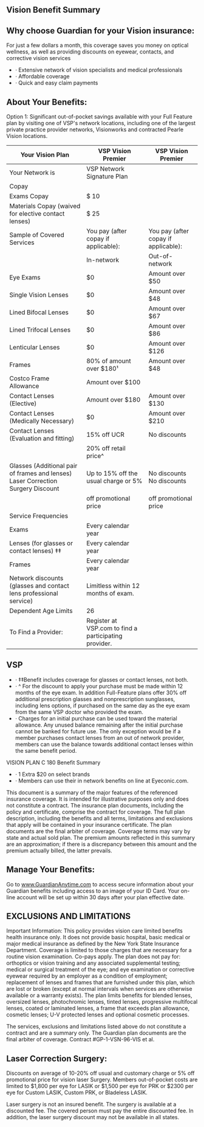 <!-- image -->

## Vision Benefit Summary

## Why choose Guardian for your Vision insurance:

For just a few dollars a month, this coverage saves you money on optical wellness, as well as providing discounts on eyewear, contacts, and corrective vision services

- · Extensive network of vision specialists and medical professionals
- · Affordable coverage
- · Quick and easy claim payments

## About Your Benefits:

Option 1: Significant out-of-pocket savings available with your Full Feature plan by visiting one of VSP's network locations, including one of the largest private practice provider networks, Visionworks and contracted Pearle Vision locations.

| Your Vision Plan                                                                 | VSP Vision Premier                                    | VSP Vision Premier                   |
|----------------------------------------------------------------------------------|-------------------------------------------------------|--------------------------------------|
| Your Network is                                                                  | VSP Network Signature Plan                            |                                      |
| Copay                                                                            |                                                       |                                      |
| Exams Copay                                                                      | $ 10                                                  |                                      |
| Materials Copay (waived for elective contact lenses)                             | $ 25                                                  |                                      |
| Sample of Covered Services                                                       | You pay (after copay if applicable):                  | You pay (after copay if applicable): |
|                                                                                  | In-network                                            | Out-of-network                       |
| Eye Exams                                                                        | $0                                                    | Amount over $50                      |
| Single Vision Lenses                                                             | $0                                                    | Amount over $48                      |
| Lined Bifocal Lenses                                                             | $0                                                    | Amount over $67                      |
| Lined Trifocal Lenses                                                            | $0                                                    | Amount over $86                      |
| Lenticular Lenses                                                                | $0                                                    | Amount over $126                     |
| Frames                                                                           | 80% of amount over $180¹                              | Amount over $48                      |
| Costco Frame Allowance                                                           | Amount over $100                                      |                                      |
| Contact Lenses (Elective)                                                        | Amount over $180                                      | Amount over $130                     |
| Contact Lenses (Medically Necessary)                                             | $0                                                    | Amount over $210                     |
| Contact Lenses (Evaluation and fitting)                                          | 15% off UCR                                           | No discounts                         |
|                                                                                  | 20% off retail price^                                 |                                      |
| Glasses (Additional pair of frames and lenses) Laser Correction Surgery Discount | Up to 15% off the usual charge or 5%                  | No discounts No discounts            |
|                                                                                  | off promotional price                                 | off promotional price                |
| Service Frequencies                                                              |                                                       |                                      |
| Exams                                                                            | Every calendar year                                   |                                      |
| Lenses (for glasses or contact lenses) ‡‡                                        | Every calendar year                                   |                                      |
| Frames                                                                           | Every calendar year                                   |                                      |
| Network discounts (glasses and contact lens professional service)                | Limitless within 12 months of exam.                   |                                      |
| Dependent Age Limits                                                             | 26                                                    |                                      |
| To Find a Provider:                                                              | Register at VSP.com to find a participating provider. |                                      |

## VSP

- · ‡‡Benefit includes coverage for glasses or contact lenses, not both.
- · ^ For the discount to apply your purchase must be made within 12 months of the eye exam. In addition Full-Feature plans offer 30% off additional prescription glasses and nonprescription sunglasses, including lens options, if purchased on the same day as the eye exam from the same VSP doctor who provided the exam.
- · Charges for an initial purchase can be used toward the material allowance. Any unused balance remaining after the initial purchase cannot be banked for future use. The only exception would be if a member purchases contact lenses from an out of network provider, members can use the balance towards additional contact lenses within the same benefit period.

VISION PLAN C 180 Benefit Summary

- · 1 Extra $20 on select brands
- · Members can use their in network benefits on line at Eyeconic.com.

This document is a summary of the major features of the referenced insurance coverage.  It is intended for illustrative purposes only and does not constitute a contract. The insurance plan documents, including the policy and certificate, comprise the contract for coverage. The full plan description, including the benefits and all terms, limitations and exclusions that apply will be contained in your insurance certificate. The plan documents are the final arbiter of coverage.  Coverage terms may vary by state and actual sold plan. The premium amounts reflected in this summary are an approximation; if there is a discrepancy between this amount and the premium actually billed, the latter prevails.

## Manage Your Benefits:

Go to www.GuardianAnytime.com to access secure information about your Guardian benefits including access to an image of your ID Card. Your on-line account will be set up within 30 days after your plan effective date.

## EXCLUSIONS AND LIMITATIONS

Important Information: This policy provides vision care limited benefits health insurance only. It does not provide basic hospital, basic medical or major medical insurance as defined by the New York State Insurance Department. Coverage is limited to those charges that are necessary for a routine vision examination. Co-pays apply. The plan does not pay for: orthoptics or vision training and any associated supplemental testing; medical or surgical treatment of the eye; and eye examination or corrective eyewear required by an employer as a condition of employment; replacement of lenses and frames that are furnished under this plan, which are lost or broken (except at normal intervals when services are otherwise available or a warranty exists). The plan limits benefits for blended lenses, oversized lenses, photochromic lenses, tinted lenses, progressive multifocal lenses, coated or laminated lenses, a frame that exceeds plan allowance, cosmetic lenses; U-V protected lenses and optional cosmetic processes.

The services, exclusions and limitations listed above do not constitute a contract and are a summary only. The Guardian plan documents are the final arbiter of coverage. Contract #GP-1-VSN-96-VIS et al.

## Laser Correction Surgery:

Discounts on average of 10-20% off usual and customary charge or 5% off promotional price for vision laser Surgery. Members out-of-pocket costs are limited to $1,800 per eye for LASIK or $1,500 per eye for PRK or $2300 per eye for Custom LASIK, Custom PRK, or Bladeless LASIK.

Laser surgery is not an insured benefit. The surgery is available at a discounted fee. The covered person must pay the entire discounted fee. In addition, the laser surgery discount may not be available in all states.